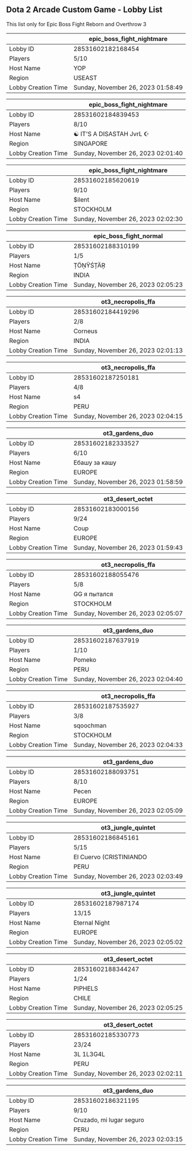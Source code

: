 ## Dota 2 Arcade Custom Game - Lobby List

This list only for Epic Boss Fight Reborn and Overthrow 3

|  | epic_boss_fight_nightmare |
| ------ | ------ |
| Lobby ID | 28531602182168454 |
| Players | 5/10 |
| Host Name | YOP |
| Region | USEAST |
| Lobby Creation Time | Sunday, November 26, 2023 01:58:49 |


|  | epic_boss_fight_nightmare |
| ------ | ------ |
| Lobby ID | 28531602184839453 |
| Players | 8/10 |
| Host Name | ☯ IT'S A DISASTAH JvrL ☪ |
| Region | SINGAPORE |
| Lobby Creation Time | Sunday, November 26, 2023 02:01:40 |


|  | epic_boss_fight_nightmare |
| ------ | ------ |
| Lobby ID | 28531602185620619 |
| Players | 9/10 |
| Host Name | $ilent |
| Region | STOCKHOLM |
| Lobby Creation Time | Sunday, November 26, 2023 02:02:30 |


|  | epic_boss_fight_normal |
| ------ | ------ |
| Lobby ID | 28531602188310199 |
| Players | 1/5 |
| Host Name | ȚÖŅŸŚȚÄŖ |
| Region | INDIA |
| Lobby Creation Time | Sunday, November 26, 2023 02:05:23 |


|  | ot3_necropolis_ffa |
| ------ | ------ |
| Lobby ID | 28531602184419296 |
| Players | 2/8 |
| Host Name | Corneus |
| Region | INDIA |
| Lobby Creation Time | Sunday, November 26, 2023 02:01:13 |


|  | ot3_necropolis_ffa |
| ------ | ------ |
| Lobby ID | 28531602187250181 |
| Players | 4/8 |
| Host Name | s4 |
| Region | PERU |
| Lobby Creation Time | Sunday, November 26, 2023 02:04:15 |


|  | ot3_gardens_duo |
| ------ | ------ |
| Lobby ID | 28531602182333527 |
| Players | 6/10 |
| Host Name | Ебашу за кашу |
| Region | EUROPE |
| Lobby Creation Time | Sunday, November 26, 2023 01:58:59 |


|  | ot3_desert_octet |
| ------ | ------ |
| Lobby ID | 28531602183000156 |
| Players | 9/24 |
| Host Name | Coup |
| Region | EUROPE |
| Lobby Creation Time | Sunday, November 26, 2023 01:59:43 |


|  | ot3_necropolis_ffa |
| ------ | ------ |
| Lobby ID | 28531602188055476 |
| Players | 5/8 |
| Host Name | GG я пытался |
| Region | STOCKHOLM |
| Lobby Creation Time | Sunday, November 26, 2023 02:05:07 |


|  | ot3_gardens_duo |
| ------ | ------ |
| Lobby ID | 28531602187637919 |
| Players | 1/10 |
| Host Name | Pomeko |
| Region | PERU |
| Lobby Creation Time | Sunday, November 26, 2023 02:04:40 |


|  | ot3_necropolis_ffa |
| ------ | ------ |
| Lobby ID | 28531602187535927 |
| Players | 3/8 |
| Host Name | sqoochman |
| Region | STOCKHOLM |
| Lobby Creation Time | Sunday, November 26, 2023 02:04:33 |


|  | ot3_gardens_duo |
| ------ | ------ |
| Lobby ID | 28531602188093751 |
| Players | 8/10 |
| Host Name | Pecen |
| Region | EUROPE |
| Lobby Creation Time | Sunday, November 26, 2023 02:05:09 |


|  | ot3_jungle_quintet |
| ------ | ------ |
| Lobby ID | 28531602186845161 |
| Players | 5/15 |
| Host Name | El Cuervo (CRISTINIANDO |
| Region | PERU |
| Lobby Creation Time | Sunday, November 26, 2023 02:03:49 |


|  | ot3_jungle_quintet |
| ------ | ------ |
| Lobby ID | 28531602187987174 |
| Players | 13/15 |
| Host Name | Eternal Night |
| Region | EUROPE |
| Lobby Creation Time | Sunday, November 26, 2023 02:05:02 |


|  | ot3_desert_octet |
| ------ | ------ |
| Lobby ID | 28531602188344247 |
| Players | 1/24 |
| Host Name | PIPHELS |
| Region | CHILE |
| Lobby Creation Time | Sunday, November 26, 2023 02:05:25 |


|  | ot3_desert_octet |
| ------ | ------ |
| Lobby ID | 28531602185330773 |
| Players | 23/24 |
| Host Name | 3L 1L3G4L |
| Region | PERU |
| Lobby Creation Time | Sunday, November 26, 2023 02:02:11 |


|  | ot3_gardens_duo |
| ------ | ------ |
| Lobby ID | 28531602186321195 |
| Players | 9/10 |
| Host Name | Cruzado, mi lugar seguro |
| Region | PERU |
| Lobby Creation Time | Sunday, November 26, 2023 02:03:15 |


